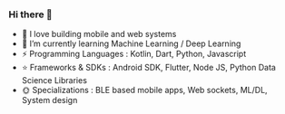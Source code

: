 ### Hi there 👋

- 🔭 I love building mobile and web systems
- 🌱 I’m currently learning Machine Learning / Deep Learning
- ⚡ Programming Languages : Kotlin, Dart, Python, Javascript
- ⭐ Frameworks & SDKs : Android SDK, Flutter, Node JS, Python Data Science Libraries
- 🌞 Specializations : BLE based mobile apps, Web sockets, ML/DL, System design  

